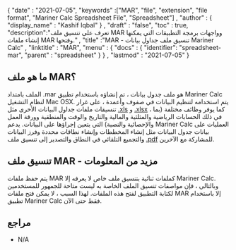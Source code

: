 {
  "date" : "2021-07-05",
  "keywords" :["MAR", "file", "extension", "file format", "Mariner Calc Spreadsheet File", "Spreadsheet"] ,
  "author" : {
    "display_name" : "Kashif Iqbal"
} ,
  "draft" : "false",
  "toc" : true,
  "description":"تعرف على تنسيق ملف MAR وواجهات برمجة التطبيقات التي يمكنها إنشاء ملفات MAR وفتحها." ,
  "title" :"MAR - تنسيق ملف جداول بيانات Mariner Calc" ,
  "linktitle" : "MAR",
  "menu" : {
    "docs" : {
    "identifier": "spreadsheet-mar",
      "parent" : "spreadsheet"
}
} ,
  "lastmod" : "2021-07-05"
}

## ما هو ملف MAR؟

الملف بامتداد .mar هو ملف جدول بيانات ، تم إنشاؤه باستخدام تطبيق Mariner Calc لنظام التشغيل Mac OSX. يتم استخدامه لتنظيم البيانات في صفوف وأعمدة ، على غرار تنسيقات ملفات جداول البيانات الأخرى مثل [.xls](/ar/spreadsheet/xls/) و [.xlsx](/ar/spreadsheet/xlsx/) ، كما يوفر وظائف مختلفة (بما في ذلك الحسابات الرياضية والمثلثية والمالية والتاريخ والوقت والمنطقية وورقة العمل والإحصائية والنصية) التي يتعين إجراؤها على البيانات. يدعم Mariner Calc العمليات على بيانات جدول البيانات مثل إنشاء المخططات وإنشاء نطاقات محددة وفرز البيانات والتجميع التلقائي في النطاق والتصدير إلى تنسيق ملف [.pdf](/ar/pdf/) للمشاركة مع الآخرين.

## تنسيق ملف MAR - مزيد من المعلومات

يتم حفظ ملفات MAR كملفات ثنائية بتنسيق ملف خاص لا يعرفه إلا Mariner Calc. وبالتالي ، فإن مواصفات تنسيق الملف الخاصة به ليست متاحة للجمهور للمستخدمين لكتابة التطبيق لفتح هذه الملفات. لهذا السبب ، لا يمكن فتح ملفات MAR إلا باستخدام تطبيق Mariner Calc فقط حتى الآن.

## مراجع

* N/A

